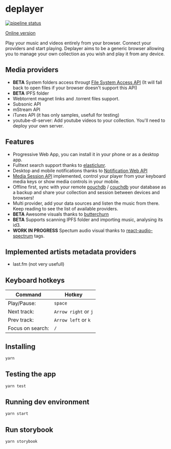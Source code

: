 # deplayer

[![pipeline status](https://gitlab.com/deplayer/deplayer/badges/master/pipeline.svg)](https://gitlab.com/deplayer/deplayer/commits/master)

[Online version](http://deplayer.surge.sh/)

Play your music and videos entirely from your browser.
Connect your providers and start playing.
Deplayer aims to be a generic browser allowing you to manage your own
collection as you wish and play it from any device.

## Media providers

* **BETA** System folders access througt [File System Access API](https://wicg.github.io/file-system-access/)  (It will fall back to open files if your browser doesn't support this API)
* **BETA** IPFS folder
* Webtorrent magnet links and .torrent files support.
* Subsonic API
* mStream API
* iTunes API (it has only samples, usefull for testing)
* youtube-dl-server: Add youtube videos to your collection. You'll need to
  deploy your own server.


## Features

* Progressive Web App, you can install it in your phone or as a desktop app.
* Fulltext search support thanks to [elasticlunr](https://elasticlunr.com/).
* Desktop and mobile notifications thanks to [Notification Web
  API](https://developer.mozilla.org/en-US/docs/Web/API/notification)
* [Media Session
  API](https://developers.google.com/web/updates/2017/02/media-session)
  implemented, control your player from your keyboard media keys or show media
  controls in your mobile.
* Offline first, sync with your remote [pouchdb](https://pouchdb.com/) /
  [couchdb](https://couchdb.apache.org/) your database as a backup and share
  your collection and session between devices and browsers!
* Multi provider, add your data sources and listen the music from there. Keep
  reading to see the list of available providers.
* **BETA** Awesome visuals thanks to [butterchurn](https://github.com/jberg/butterchurn)
* **BETA** Supports scanning IPFS folder and importing music, analysing its id3.
* **WORK IN PROGRESS** Spectum audio visual thanks to
  [react-audio-spectrum](https://github.com/hu-ke/react-audio-spectrum)
  tags.

## Implemented artists metadata providers

* last.fm (not very usefull)

## Keyboard hotkeys

| Command          | Hotkey               |
|------------------|----------------------|
| Play/Pause:      | `space`              |
| Next track:      | `Arrow right` or `j` |
| Prev track:      | `Arrow left` or `k`  |
| Focus on search: | `/`                  |

## Installing

```bash
yarn
```

## Testing the app

```bash
yarn test
```

## Running dev environment

```bash
yarn start
```

## Run storybook

```bash
yarn storybook
```
